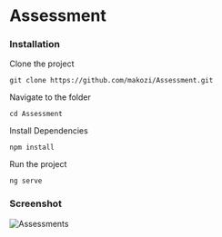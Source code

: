 # Assessment


### Installation

Clone the project

 ```git clone https://github.com/makozi/Assessment.git ```
 
Navigate to the folder

 ```cd Assessment ```
 
Install Dependencies

 ```npm install ```
 
Run the project

 ```ng serve ```

### Screenshot
![Assessments](https://user-images.githubusercontent.com/18138100/222952319-9290767d-23ad-4c23-a1fe-e716cf955f7b.PNG)

